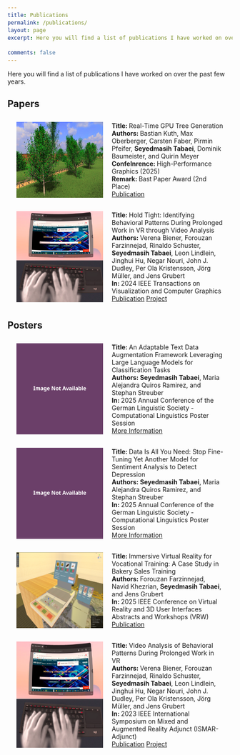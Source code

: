 ```yaml
---
title: Publications
permalink: /publications/
layout: page
excerpt: Here you will find a list of publications I have worked on over the past few years.

comments: false
---
```


Here you will find a list of publications I have worked on over the past few years.

## Papers

<div class="flex-container">
  <img src="/assets/img/publications/real_time_gpu_tree_generation_impression.jpg">
  <div>
    <strong>Title: </strong>Real-Time GPU Tree Generation<br>
    <strong>Authors: </strong>Bastian Kuth, Max Oberberger, Carsten Faber, Pirmin Pfeifer, <strong>Seyedmasih Tabaei</strong>, Dominik Baumeister, and Quirin Meyer<br>
    <strong>ConfeInrence: </strong>High-Performance Graphics (2025)<br>
    <strong>Remark: </strong>Bast Paper Award (2nd Place)<br>
    <a href="https://diglib.eg.org/items/93fc78c0-71fa-4511-8564-a7e5268bf27a" target="_blank">Publication</a>
  </div>
</div>

<div class="flex-container">
  <img src="/assets/img/publications/longterm.png">
  <div>
    <strong>Title: </strong>Hold Tight: Identifying Behavioral Patterns During Prolonged Work in VR through Video Analysis<br>
    <strong>Authors: </strong>Verena Biener, Forouzan Farzinnejad, Rinaldo Schuster, <strong>Seyedmasih Tabaei</strong>, Leon Lindlein, Jinghui Hu, Negar Nouri, John J. Dudley, Per Ola Kristensson, Jörg Müller, and Jens Grubert<br>
    <strong>In: </strong>2024 IEEE Transactions on Visualization and Computer Graphics<br>
    <a href="https://ieeexplore.ieee.org/document/10458368" target="_blank">Publication</a> <a href="https://www.mixedrealitylab.de/longterm-de.html" target="_blank">Project</a>
  </div>
</div>

## Posters

<div class="flex-container">
  <img src="/assets/img/publications/image_not_available_placeholder.svg">
  <div>
    <strong>Title: </strong>An Adaptable Text Data Augmentation Framework Leveraging Large Language Models for Classification Tasks<br>
    <strong>Authors: </strong><strong>Seyedmasih Tabaei</strong>, Maria Alejandra Quiros Ramirez, and Stephan Streuber<br>
    <strong>In: </strong>2025 Annual Conference of the German Linguistic Society - Computational Linguistics Poster Session<br>
    <a href="https://converia.uni-mainz.de/frontend/index.php?page_id=4510" target="_blank">More Information</a>
  </div>
</div>

<div class="flex-container">
  <img src="/assets/img/publications/image_not_available_placeholder.svg">
  <div>
    <strong>Title: </strong>Data Is All You Need: Stop Fine-Tuning Yet Another Model for Sentiment Analysis to Detect Depression<br>
    <strong>Authors: </strong><strong>Seyedmasih Tabaei</strong>, Maria Alejandra Quiros Ramirez, and Stephan Streuber<br>
    <strong>In: </strong>2025 Annual Conference of the German Linguistic Society - Computational Linguistics Poster Session<br>
    <a href="https://converia.uni-mainz.de/frontend/index.php?page_id=4510" target="_blank">More Information</a>
  </div>
</div>

<div class="flex-container">
  <img src="/assets/img/publications/bakery.png">
  <div>
    <strong>Title: </strong>Immersive Virtual Reality for Vocational Training: A Case Study in Bakery Sales Training<br>
    <strong>Authors: </strong>Forouzan Farzinnejad, Navid Khezrian, <strong>Seyedmasih Tabaei</strong>, and Jens Grubert<br>
    <strong>In: </strong>2025 IEEE Conference on Virtual Reality and 3D User Interfaces Abstracts and Workshops (VRW)<br>
    <a href="https://ieeexplore.ieee.org/abstract/document/10972897" target="_blank">Publication</a>
  </div>
</div>

<div class="flex-container">
  <img src="/assets/img/publications/longterm.png">
  <div>
    <strong>Title: </strong>Video Analysis of Behavioral Patterns During Prolonged Work in VR<br>
    <strong>Authors: </strong>Verena Biener, Forouzan Farzinnejad, Rinaldo Schuster, <strong>Seyedmasih Tabaei</strong>, Leon Lindlein, Jinghui Hu, Negar Nouri, John J. Dudley, Per Ola Kristensson, Jörg Müller, and Jens Grubert<br>
    <strong>In: </strong>2023 IEEE International Symposium on Mixed and Augmented Reality Adjunct (ISMAR-Adjunct)<br>
    <a href="https://ieeexplore.ieee.org/abstract/document/10322253" target="_blank">Publication</a> <a href="https://www.mixedrealitylab.de/longterm-de.html" target="_blank">Project</a>
  </div>
</div>

<style>
.flex-container {
  display: flex;
  flex-wrap: nowrap;
  margin: 2%;
}

.flex-container > img {
  min-width: 25%;
  max-width: 40%;
  margin: 10px;

}
.flex-container > div {
  width: 75%;
  margin: 10px;
  text-align: left;
}

@media (max-width: 800px) {
  .flex-container {
    flex-direction: column;
    justify-content: center;
  }
  .flex-container > img {
    min-width: 100%;
    max-width: 100%;
    width: 100%;
  }
  .flex-container > div {
    width: 100%;
    text-align: center;
  }
}
</style>